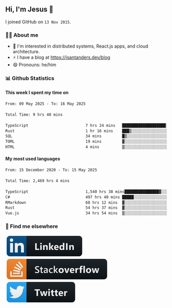 ## Hi, I'm Jesus 👋

I joined GitHub on `13 Nov 2015`.

<!-- Talking about you -->

### 👨‍💻 About me

- 👦 I'm interested in distributed systems, React.js apps, and cloud architecture.
- ⚡️ I have a blog at <https://jsantanders.dev/blog>
- 😄 Pronouns: he/him

### 📊 Github Statistics

#### This week I spent my time on

<!--START_SECTION:weekly-->

```txt
From: 09 May 2025 - To: 16 May 2025

Total Time: 9 hrs 40 mins

TypeScript                         7 hrs 24 mins   ███████████████████░░░░░░   76.59 %
Rust                               1 hr 16 mins    ███▒░░░░░░░░░░░░░░░░░░░░░   13.13 %
SQL                                34 mins         █▒░░░░░░░░░░░░░░░░░░░░░░░   05.96 %
TOML                               19 mins         ▓░░░░░░░░░░░░░░░░░░░░░░░░   03.31 %
HTML                               4 mins          ▒░░░░░░░░░░░░░░░░░░░░░░░░   00.78 %
```

<!--END_SECTION:weekly-->

#### My most used languages

<!--START_SECTION:alltime-->

```txt
From: 15 December 2020 - To: 15 May 2025

Total Time: 2,469 hrs 4 mins

TypeScript                         1,540 hrs 38 mins███████████████▓░░░░░░░░░   62.40 %
C#                                 497 hrs 40 mins █████░░░░░░░░░░░░░░░░░░░░   20.16 %
RMarkdown                          68 hrs 12 mins  ▓░░░░░░░░░░░░░░░░░░░░░░░░   02.76 %
Rust                               54 hrs 37 mins  ▓░░░░░░░░░░░░░░░░░░░░░░░░   02.21 %
Vue.js                             34 hrs 54 mins  ▒░░░░░░░░░░░░░░░░░░░░░░░░   01.41 %
```

<!--END_SECTION:alltime-->

### 📢 Find me elsewhere

<p>
  <a target="_blank" href="https://linkedin.com/in/jsantanders">
    <img src="https://github.com/jsantanders/jsantanders/blob/master/img/linkedin.svg" alt="LinkedIn" style="vertical-align:top; margin:4px">
  </a>
  
  <a target="_blank" href="https://stackoverflow.com/users/7318331/jesus-santander">
    <img src="https://github.com/jsantanders/jsantanders/blob/master/img/stackoverflow.svg" alt="StackOverflow" style="vertical-align:top; margin:4px">
  </a>
  
  <a target="_blank" href="http://twitter.com/jsantanders">
    <img src="https://github.com/jsantanders/jsantanders/blob/master/img/twitter.svg" alt="Twitter" style="vertical-align:top; margin:4px">
  </a>
</p>

